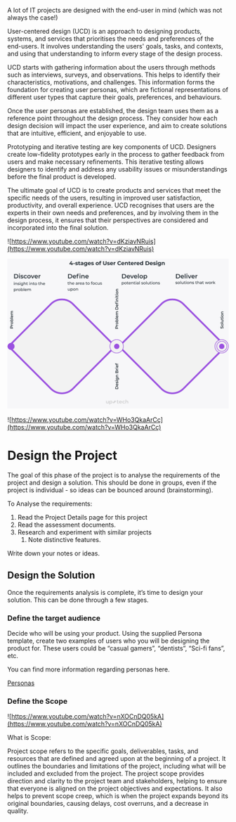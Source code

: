 A lot of IT projects are designed with the end-user in mind (which was not always the case!)

User-centered design (UCD) is an approach to designing products, systems, and services that prioritises the needs and preferences of the end-users. It involves understanding the users' goals, tasks, and contexts, and using that understanding to inform every stage of the design process.

UCD starts with gathering information about the users through methods such as interviews, surveys, and observations. This helps to identify their characteristics, motivations, and challenges. This information forms the foundation for creating user personas, which are fictional representations of different user types that capture their goals, preferences, and behaviours.

Once the user personas are established, the design team uses them as a reference point throughout the design process. They consider how each design decision will impact the user experience, and aim to create solutions that are intuitive, efficient, and enjoyable to use.

Prototyping and iterative testing are key components of UCD. Designers create low-fidelity prototypes early in the process to gather feedback from users and make necessary refinements. This iterative testing allows designers to identify and address any usability issues or misunderstandings before the final product is developed.

The ultimate goal of UCD is to create products and services that meet the specific needs of the users, resulting in improved user satisfaction, productivity, and overall experience. UCD recognises that users are the experts in their own needs and preferences, and by involving them in the design process, it ensures that their perspectives are considered and incorporated into the final solution.

![https://www.youtube.com/watch?v=dKziavNRuis](https://www.youtube.com/watch?v=dKziavNRuis)

![userCentredDesign](_sharedContent/_images/userCentredDesign.png)

![https://www.youtube.com/watch?v=WHo3QkaArCc](https://www.youtube.com/watch?v=WHo3QkaArCc)

# Design the Project

The goal of this phase of the project is to analyse the requirements of the project and design a solution. This should be done in groups, even if the project is individual - so ideas can be bounced around (brainstorming).

To Analyse the requirements:

1. Read the Project Details page for this project
2. Read the assessment documents.
3. Research and experiment with similar projects
    1. Note distinctive features.

Write down your notes or ideas.

## Design the Solution

Once the requirements analysis is complete, it’s time to design your solution. This can be done through a few stages.

### Define the target audience

Decide who will be using your product. Using the supplied Persona template, create two examples of users who you will be designing the product for. These users could be “casual gamers”, “dentists”, “Sci-fi fans”, etc.

You can find more information regarding personas here.

[Personas](_sharedContent/Personas.md)

### Define the Scope

![https://www.youtube.com/watch?v=nXOCnDQ05kA](https://www.youtube.com/watch?v=nXOCnDQ05kA)

What is Scope:

Project scope refers to the specific goals, deliverables, tasks, and resources that are defined and agreed upon at the beginning of a project. It outlines the boundaries and limitations of the project, including what will be included and excluded from the project. The project scope provides direction and clarity to the project team and stakeholders, helping to ensure that everyone is aligned on the project objectives and expectations. It also helps to prevent scope creep, which is when the project expands beyond its original boundaries, causing delays, cost overruns, and a decrease in quality.